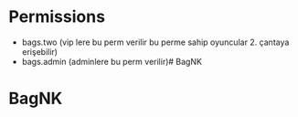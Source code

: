 # Permissions

- bags.two (vip lere bu perm verilir bu perme sahip oyuncular 2. çantaya erişebilir)
- bags.admin (adminlere bu perm verilir)# BagNK
# BagNK
